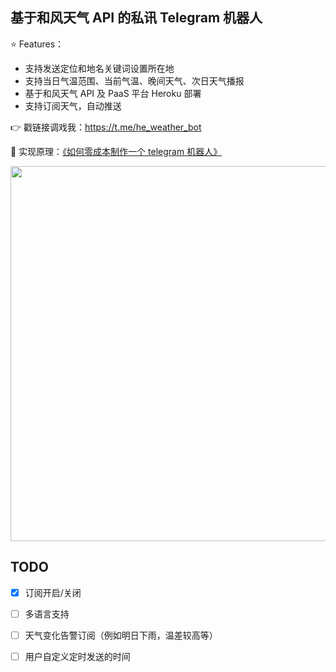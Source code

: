 ## 基于和风天气 API 的私讯 Telegram 机器人

⭐️ Features：

- 支持发送定位和地名关键词设置所在地
- 支持当日气温范围、当前气温、晚间天气、次日天气播报
- 基于和风天气 API 及 PaaS 平台 Heroku 部署
- 支持订阅天气，自动推送

👉 戳链接调戏我：https://t.me/he_weather_bot  

🚀 实现原理：[《如何零成本制作一个 telegram 机器人》](https://changchen.me/blog/20210221/buld-telegram-bot-from-scratch/)

<img src="https://raw.githubusercontent.com/daya0576/he_weather_bot/master/img/2021-02-21%2015-49-06.gifcask.2021-02-21%2017_20_45.gif" width="600">

## TODO

- [x] 订阅开启/关闭
- [ ] 多语言支持
- [ ] 天气变化告警订阅（例如明日下雨，温差较高等）
- [ ] 用户自定义定时发送的时间

